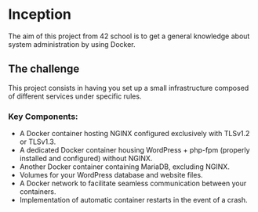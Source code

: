 # Inception

The aim of this project from 42 school is to get a general knowledge about system administration by using Docker.

## The challenge

This project consists in having you set up a small infrastructure composed of different
services under specific rules.

### Key Components:

- A Docker container hosting NGINX configured exclusively with TLSv1.2 or TLSv1.3.
- A dedicated Docker container housing WordPress + php-fpm (properly installed and configured) without NGINX.
- Another Docker container containing MariaDB, excluding NGINX.
- Volumes for your WordPress database and website files.
- A Docker network to facilitate seamless communication between your containers.
- Implementation of automatic container restarts in the event of a crash.
